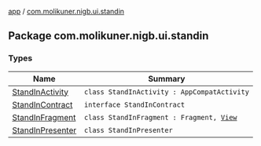 [app](../index.md) / [com.molikuner.nigb.ui.standin](./index.md)

## Package com.molikuner.nigb.ui.standin

### Types

| Name | Summary |
|---|---|
| [StandInActivity](-stand-in-activity/index.md) | `class StandInActivity : AppCompatActivity` |
| [StandInContract](-stand-in-contract/index.md) | `interface StandInContract` |
| [StandInFragment](-stand-in-fragment/index.md) | `class StandInFragment : Fragment, `[`View`](-stand-in-contract/-view.md) |
| [StandInPresenter](-stand-in-presenter/index.md) | `class StandInPresenter` |
